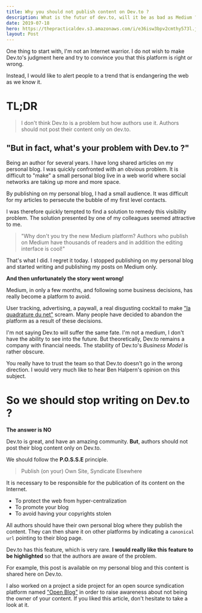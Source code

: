 ```yaml
---
title: Why you should not publish content on Dev.to ?
description: What is the futur of dev.to, will it be as bad as Medium ? Will it steal your content under a paywall ? Should you only publish your content on a third party site.
date: 2019-07-18
hero: https://thepracticaldev.s3.amazonaws.com/i/e36isw3bpv2cmthy573l.jpg
layout: Post
---
```


One thing to start with, I'm not an Internet warrior. I do not wish to make Dev.to's judgment here and try to convince you that this platform is right or wrong.

Instead, I would like to alert people to a trend that is endangering the web as we know it.

# TL;DR

> I don't think Dev.to is a problem but how authors use it. Authors should not post their content only on dev.to.

## "But in fact, what's your problem with Dev.to ?"


Being an author for several years. I have long shared articles on my personal blog. I was quickly confronted with an obvious problem. It is difficult to "make" a small personal blog live in a web world where social networks are taking up more and more space.

By publishing on my personal blog, I had a small audience. It was difficult for my articles to persecute the bubble of my first level contacts.

I was therefore quickly tempted to find a solution to remedy this visibility problem. The solution presented by one of my colleagues seemed attractive to me.

> "Why don't you try the new Medium platform? Authors who publish on Medium have thousands of readers and in addition the editing interface is cool!"


That's what I did. I regret it today. I stopped publishing on my personal blog and started writing and publishing my posts on Medium only.

**And then unfortunately the story went wrong!**

Medium, in only a few months, and following some business decisions, has really become a platform to avoid.

User tracking, advertising, a paywall, a real disgusting cocktail to make ["la quadrature du net"](https://www.laquadrature.net/en/) scream. Many people have decided to abandon the platform as a result of these decisions. 

I'm not saying Dev.to will suffer the same fate. I'm not a medium, I don't have the ability to see into the future. But theoretically, Dev.to remains a company with financial needs. The stability of Dev.to's _Business Model_ is rather obscure.

You really have to trust the team so that Dev.to doesn't go in the wrong direction. I would very much like to hear Ben Halpern's opinion on this subject.


# So we should stop writing on Dev.to ?

**The answer is NO**

Dev.to is great, and have an amazing community. **But**, authors should not post their blog content only on Dev.to.

We should follow the **P.O.S.S.E** principle.


> Publish (on your) Own Site, Syndicate Elsewhere

It is necessary to be responsible for the publication of its content on the Internet. 

- To protect the web from hyper-centralization
- To promote your blog
- To avoid having your copyrights stolen

All authors should have their own personal blog where they publish the content. They can then share it on other platforms by indicating a `canonical url` pointing to their blog page.

Dev.to has this feature, which is very rare. **I would really like this feature to be highlighted** so that the authors are aware of the problem.

For example, this post is available on my personal blog and this content is shared here on Dev.to. 

I also worked on a project a side project for an open source syndication platform named ["Open Blog"](https://open-blog.dev/) in order to raise awareness about not being the owner of your content. If you liked this article, don't hesitate to take a look at it.
